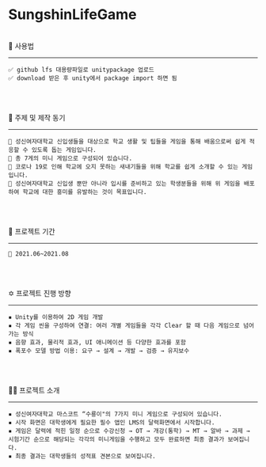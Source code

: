 # SungshinLifeGame


<br/>
💟  사용법

---
~~~
✅ github lfs 대용량파일로 unitypackage 업로드
✅ download 받은 후 unity에서 package import 하면 됨
~~~
<br/>
<br/>

📝  주제 및 제작 동기

---
~~~
🔮 성신여자대학교 신입생들을 대상으로 학교 생활 및 팁들을 게임을 통해 배움으로써 쉽게 적응할 수 있도록 돕는 게임입니다. 
🔮 총 7게의 미니 게임으로 구성되어 있습니다.
🔮 코로나 19로 인해 학교에 오지 못하는 새내기들을 위해 학교를 쉽게 소개할 수 있는 게임입니다.
🔮 성신여자대학교 신입생 뿐만 아니라 입시를 준비하고 있는 학생분들을 위해 위 게임을 배포하여 학교에 대한 흥미를 유발하는 것이 목표입니다.
~~~
<br/>
<br/>


📝  프로젝트 기간

---

~~~
🔮 2021.06~2021.08
~~~

<br/>
<br/>


✡  프로젝트 진행 방향

---
~~~
▪ Unity를 이용하여 2D 게임 개발
▪ 각 게임 씬을 구성하여 연결: 여러 개별 게임들을 각각 Clear 할 때 다음 게임으로 넘어가는 방식
▪ 음향 효과, 물리적 효과, UI 애니메이션 등 다양한 효과를 포함
▪ 폭포수 모델 방법 이용: 요구 → 설계 → 개발 → 검증 → 유지보수
~~~

<br/>
<br/>


🙋‍♀️  프로젝트 소개

---
~~~
▪ 성신여자대학교 마스코트 “수룡이"의 7가지 미니 게임으로 구성되어 있습니다.
▪ 시작 화면은 대학생에게 필요한 필수 앱인 LMS의 달력화면에서 시작합니다.
▪ 게임은 달력에 적힌 일정 순으로 수강신청 → OT → 개강(통학) → MT → 알바 → 과제 → 시험기간 순으로 해당되는 각각의 미니게임을 수행하고 모두 완료하면 최종 결과가 보여집니다.
▪ 최종 결과는 대학생들의 성적표 견본으로 보여집니다.
~~~

<br/>
<br/>

